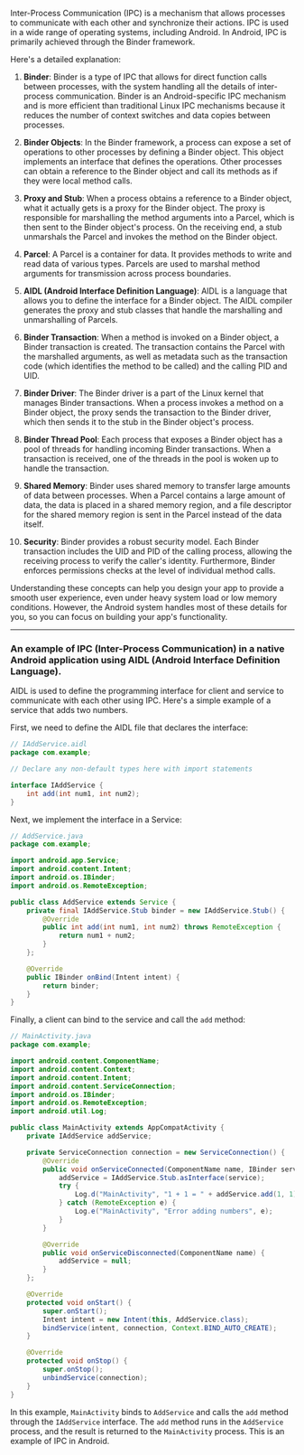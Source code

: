 
Inter-Process Communication (IPC) is a mechanism that allows processes to communicate with each other and synchronize their actions. IPC is used in a wide range of operating systems, including Android. In Android, IPC is primarily achieved through the Binder framework.

Here's a detailed explanation:

1. **Binder**: Binder is a type of IPC that allows for direct function calls between processes, with the system handling all the details of inter-process communication. Binder is an Android-specific IPC mechanism and is more efficient than traditional Linux IPC mechanisms because it reduces the number of context switches and data copies between processes.

2. **Binder Objects**: In the Binder framework, a process can expose a set of operations to other processes by defining a Binder object. This object implements an interface that defines the operations. Other processes can obtain a reference to the Binder object and call its methods as if they were local method calls.

3. **Proxy and Stub**: When a process obtains a reference to a Binder object, what it actually gets is a proxy for the Binder object. The proxy is responsible for marshalling the method arguments into a Parcel, which is then sent to the Binder object's process. On the receiving end, a stub unmarshals the Parcel and invokes the method on the Binder object.

4. **Parcel**: A Parcel is a container for data. It provides methods to write and read data of various types. Parcels are used to marshal method arguments for transmission across process boundaries.

5. **AIDL (Android Interface Definition Language)**: AIDL is a language that allows you to define the interface for a Binder object. The AIDL compiler generates the proxy and stub classes that handle the marshalling and unmarshalling of Parcels.

6. **Binder Transaction**: When a method is invoked on a Binder object, a Binder transaction is created. The transaction contains the Parcel with the marshalled arguments, as well as metadata such as the transaction code (which identifies the method to be called) and the calling PID and UID.

7. **Binder Driver**: The Binder driver is a part of the Linux kernel that manages Binder transactions. When a process invokes a method on a Binder object, the proxy sends the transaction to the Binder driver, which then sends it to the stub in the Binder object's process.

8. **Binder Thread Pool**: Each process that exposes a Binder object has a pool of threads for handling incoming Binder transactions. When a transaction is received, one of the threads in the pool is woken up to handle the transaction.

9. **Shared Memory**: Binder uses shared memory to transfer large amounts of data between processes. When a Parcel contains a large amount of data, the data is placed in a shared memory region, and a file descriptor for the shared memory region is sent in the Parcel instead of the data itself.

10. **Security**: Binder provides a robust security model. Each Binder transaction includes the UID and PID of the calling process, allowing the receiving process to verify the caller's identity. Furthermore, Binder enforces permissions checks at the level of individual method calls.

Understanding these concepts can help you design your app to provide a smooth user experience, even under heavy system load or low memory conditions. However, the Android system handles most of these details for you, so you can focus on building your app's functionality.



---
### An example of IPC (Inter-Process Communication) in a native Android application using AIDL (Android Interface Definition Language). 

AIDL is used to define the programming interface for client and service to communicate with each other using IPC. Here's a simple example of a service that adds two numbers.

First, we need to define the AIDL file that declares the interface:

```java
// IAddService.aidl
package com.example;

// Declare any non-default types here with import statements

interface IAddService {
    int add(int num1, int num2);
}
```

Next, we implement the interface in a Service:

```java
// AddService.java
package com.example;

import android.app.Service;
import android.content.Intent;
import android.os.IBinder;
import android.os.RemoteException;

public class AddService extends Service {
    private final IAddService.Stub binder = new IAddService.Stub() {
        @Override
        public int add(int num1, int num2) throws RemoteException {
            return num1 + num2;
        }
    };

    @Override
    public IBinder onBind(Intent intent) {
        return binder;
    }
}
```

Finally, a client can bind to the service and call the `add` method:

```java
// MainActivity.java
package com.example;

import android.content.ComponentName;
import android.content.Context;
import android.content.Intent;
import android.content.ServiceConnection;
import android.os.IBinder;
import android.os.RemoteException;
import android.util.Log;

public class MainActivity extends AppCompatActivity {
    private IAddService addService;

    private ServiceConnection connection = new ServiceConnection() {
        @Override
        public void onServiceConnected(ComponentName name, IBinder service) {
            addService = IAddService.Stub.asInterface(service);
            try {
                Log.d("MainActivity", "1 + 1 = " + addService.add(1, 1));
            } catch (RemoteException e) {
                Log.e("MainActivity", "Error adding numbers", e);
            }
        }

        @Override
        public void onServiceDisconnected(ComponentName name) {
            addService = null;
        }
    };

    @Override
    protected void onStart() {
        super.onStart();
        Intent intent = new Intent(this, AddService.class);
        bindService(intent, connection, Context.BIND_AUTO_CREATE);
    }

    @Override
    protected void onStop() {
        super.onStop();
        unbindService(connection);
    }
}
```

In this example, `MainActivity` binds to `AddService` and calls the `add` method through the `IAddService` interface. The `add` method runs in the `AddService` process, and the result is returned to the `MainActivity` process. This is an example of IPC in Android.